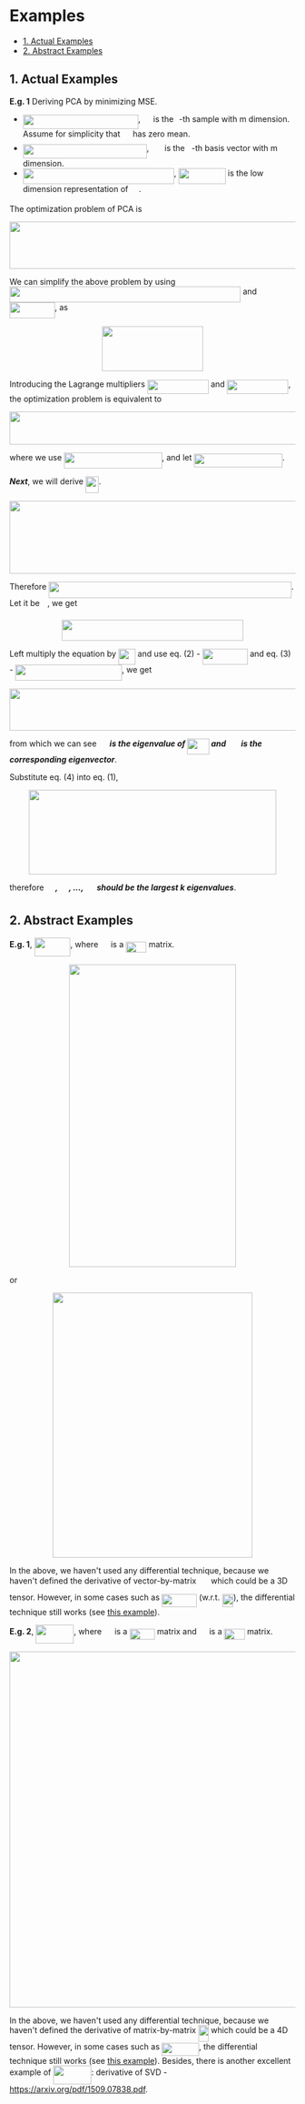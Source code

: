 <h1> Examples </h1>

<!-- MarkdownTOC -->

- [1. Actual Examples](#1-actual-examples)
- [2. Abstract Examples](#2-abstract-examples)

<!-- /MarkdownTOC -->

## 1. Actual Examples

**E.g. 1** Deriving PCA by minimizing MSE.

- <img src="svg/684d1346c74b9987de0c17d9c53cf2ac.svg?invert_in_darkmode" align=middle width=203.00764605pt height=24.657534pt/>, <img src="svg/c416d0c6d8ab37f889334e2d1a9863c3.svg?invert_in_darkmode" align=middle width=14.6280156pt height=14.6118786pt/> is the <img src="svg/77a3b857d53fb44e33b53e4c8b68351a.svg?invert_in_darkmode" align=middle width=5.6632257pt height=21.6830097pt/>-th sample with m dimension. Assume for simplicity that <img src="svg/d05b996d2c08252f77613c25205a0f04.svg?invert_in_darkmode" align=middle width=14.29216635pt height=22.5570873pt/> has zero mean.
- <img src="svg/805f1ba29a4965179d1766344a78003f.svg?invert_in_darkmode" align=middle width=217.82867865pt height=24.657534pt/>, <img src="svg/831047ac6f850b0d588c94d84fc6f4c1.svg?invert_in_darkmode" align=middle width=19.75740525pt height=14.6118786pt/> is the <img src="svg/36b5afebdba34564d884d347484ac0c7.svg?invert_in_darkmode" align=middle width=7.710417pt height=21.6830097pt/>-th basis vector with m dimension.
- <img src="svg/c053a97af423085b0d1caff7bad21361.svg?invert_in_darkmode" align=middle width=266.1929721pt height=27.9124395pt/>, <img src="svg/9fb01b1f049f71510ce5c71a29044cc5.svg?invert_in_darkmode" align=middle width=82.89732165pt height=27.9124395pt/> is the low dimension representation of <img src="svg/c416d0c6d8ab37f889334e2d1a9863c3.svg?invert_in_darkmode" align=middle width=14.6280156pt height=14.6118786pt/>.

The optimization problem of PCA is

<p align="center"><img src="svg/29c78824c7a61b548ec04ab6d9565e59.svg?invert_in_darkmode" align=middle width=649.1553024pt height=82.9873836pt/></p>

We can simplify the above problem by using <img src="svg/5c1be6a2e2ad9f7bc05cc2b96913e716.svg?invert_in_darkmode" align=middle width=407.3047275pt height=27.9124395pt/> and <img src="svg/a5d4fd403c305234001f2f87d133519b.svg?invert_in_darkmode" align=middle width=79.794165pt height=27.9124395pt/>, as

<p align="center"><img src="svg/1f80db88a38606d519d5360fe87c5722.svg?invert_in_darkmode" align=middle width=177.6595425pt height=78.8777946pt/></p>

Introducing the Lagrange multipliers <img src="svg/15c6364fc6c8a9ac330de3cc1dd76297.svg?invert_in_darkmode" align=middle width=108.0594306pt height=24.657534pt/> and <img src="svg/3a4921573f3ddd88fef975e48b03fb34.svg?invert_in_darkmode" align=middle width=108.0594306pt height=24.657534pt/>, the optimization problem is equivalent to

<p align="center"><img src="svg/8ac1adc2cab49704bbd30386e8dbce6e.svg?invert_in_darkmode" align=middle width=643.57777275pt height=57.95347965pt/></p>

where we use <img src="svg/d37fd43b0bbbbbf3e43cf14bc25fa23f.svg?invert_in_darkmode" align=middle width=172.41955335pt height=27.9124395pt/>, and let <img src="svg/418646bd58f82cd21db79833604153d8.svg?invert_in_darkmode" align=middle width=155.80308315pt height=24.7161288pt/>.

***Next***, we will derive <img src="svg/812ea914ddbd5c7b8de749d8e906a6f8.svg?invert_in_darkmode" align=middle width=23.1558426pt height=28.9263447pt/>.

<p align="center"><img src="svg/def613611f4a6de062366f4d4ffb468f.svg?invert_in_darkmode" align=middle width=747.00524745pt height=127.9730364pt/></p>

Therefore <img src="svg/c5aef706035e4c1858fd5dd2c833d7dd.svg?invert_in_darkmode" align=middle width=427.78704045pt height=28.9263447pt/>. Let it be <img src="svg/60eb568c0573744ea49707553106a93f.svg?invert_in_darkmode" align=middle width=9.4520052pt height=21.1872144pt/>, we get

<p align="center"><img src="svg/964bf31ee86abec2555f40e2fdf2fc46.svg?invert_in_darkmode" align=middle width=319.6702872pt height=36.35277855pt/></p>

Left multiply the equation by <img src="svg/9e8ffed85b9290db84ba5b6f98e56762.svg?invert_in_darkmode" align=middle width=30.0798696pt height=27.9124395pt/> and use eq. (2) - <img src="svg/a5d4fd403c305234001f2f87d133519b.svg?invert_in_darkmode" align=middle width=79.794165pt height=27.9124395pt/> and eq. (3) - <img src="svg/9b0ceed0bf10a076c6acc03793081cf3.svg?invert_in_darkmode" align=middle width=187.6178964pt height=27.9124395pt/>, we get

<p align="center"><img src="svg/4881c708375c2ac17b4f37d280a28c13.svg?invert_in_darkmode" align=middle width=634.44980115pt height=74.0239665pt/></p>

from which we can see ***<img src="svg/47c91d5b4bf88dfbe2233a1b27bb8cbe.svg?invert_in_darkmode" align=middle width=15.6935922pt height=22.8310566pt/> is the eigenvalue of <img src="svg/a4ae53a03eecebede446b3cdc5eb7183.svg?invert_in_darkmode" align=middle width=38.85835305pt height=27.9124395pt/> and <img src="svg/831047ac6f850b0d588c94d84fc6f4c1.svg?invert_in_darkmode" align=middle width=19.75740525pt height=14.6118786pt/> is the corresponding eigenvector***.

Substitute eq. (4) into eq. (1),

<p align="center"><img src="svg/446ec8bf533862f656801999abf8ea01.svg?invert_in_darkmode" align=middle width=435.77233755pt height=149.10353865pt/></p>

therefore ***<img src="svg/ce9b0d1765717c60b7915f2a48951a92.svg?invert_in_darkmode" align=middle width=16.1416299pt height=22.8310566pt/>, <img src="svg/22d952fd172ae91ac1817c8f2b3be088.svg?invert_in_darkmode" align=middle width=16.1416299pt height=22.8310566pt/>, ..., <img src="svg/0c99b2af0fc5f8b1a39c8902837934f4.svg?invert_in_darkmode" align=middle width=16.855113pt height=22.8310566pt/> should be the largest k eigenvalues***. <img src="svg/bcf9035465fb0a2d380bb9fc8c9d2545.svg?invert_in_darkmode" align=middle width=12.7854342pt height=22.1917872pt/>



## 2. Abstract Examples

**E.g. 1**, <img src="svg/ca960af172ffc76bd9f26a4be5e26ace.svg?invert_in_darkmode" align=middle width=63.6150108pt height=33.2053986pt/>, where <img src="svg/d05b996d2c08252f77613c25205a0f04.svg?invert_in_darkmode" align=middle width=14.29216635pt height=22.5570873pt/> is a <img src="svg/6751b03b5f3d6d66a90def3339c879c8.svg?invert_in_darkmode" align=middle width=36.28986405pt height=19.1781018pt/> matrix.

<p align="center"><img src="svg/a004f1e62426b63737ecc8c87aa28719.svg?invert_in_darkmode" align=middle width=293.33587305pt height=532.17125775pt/></p>

or

<p align="center"><img src="svg/2211dff6fd22e1740aa0d3c5d1505f08.svg?invert_in_darkmode" align=middle width=351.38692215pt height=465.51294075pt/></p>

In the above, we haven't used any differential technique, because we haven't defined the derivative of vector-by-matrix <img src="svg/4cd51c073dc2f63ed2a687aabdf9e3c2.svg?invert_in_darkmode" align=middle width=17.98005495pt height=30.648288pt/> which could be a 3D tensor. However, in some cases such as <img src="svg/fd6a90714b41269dcf4d29fd283b2fc5.svg?invert_in_darkmode" align=middle width=61.6777095pt height=22.5570873pt/> (w.r.t. <img src="svg/380c103b60c66d6420ec8923cdc6e6e8.svg?invert_in_darkmode" align=middle width=19.8058509pt height=22.5570873pt/>), the differential technique still works (see [this example](./README.md#y=Wx)).

**E.g. 2**, <img src="svg/8549adb88bfe36130ebab8cf4798e2e8.svg?invert_in_darkmode" align=middle width=67.05929835pt height=33.2053986pt/>, where <img src="svg/319d907db67f3000780e9b2d1a2816d9.svg?invert_in_darkmode" align=middle width=14.76475935pt height=22.5570873pt/> is a <img src="svg/63b142315f480db0b3ff453d62cc3e7f.svg?invert_in_darkmode" align=middle width=44.3911677pt height=19.1781018pt/> matrix and <img src="svg/d05b996d2c08252f77613c25205a0f04.svg?invert_in_darkmode" align=middle width=14.29216635pt height=22.5570873pt/> is a <img src="svg/6751b03b5f3d6d66a90def3339c879c8.svg?invert_in_darkmode" align=middle width=36.28986405pt height=19.1781018pt/> matrix.

<p align="center"><img src="svg/a6f513ee10f611fd18a07a55e85d0ef3.svg?invert_in_darkmode" align=middle width=553.9515267pt height=625.9342254pt/></p>

In the above, we haven't used any differential technique, because we haven't defined the derivative of matrix-by-matrix <img src="svg/67f5bf892d3a85e4355fafecc13c8d5c.svg?invert_in_darkmode" align=middle width=18.3478746pt height=28.9263447pt/> which could be a 4D tensor. However, in some cases such as <img src="svg/20f8bd7d5b5393263f338e8c2a18b2cf.svg?invert_in_darkmode" align=middle width=65.26671525pt height=22.5570873pt/>, the differential technique still works (see [this example](./README.md#Y=AX)). Besides, there is another excellent example of <img src="svg/8549adb88bfe36130ebab8cf4798e2e8.svg?invert_in_darkmode" align=middle width=67.05929835pt height=33.2053986pt/>: derivative of SVD - https://arxiv.org/pdf/1509.07838.pdf.